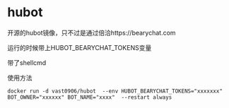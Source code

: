 # hubot

开源的hubot镜像，只不过是通过倍洽https://bearychat.com

运行的时候带上HUBOT_BEARYCHAT_TOKENS变量

带了shellcmd

使用方法
```
docker run -d vast0906/hubot  --env HUBOT_BEARYCHAT_TOKENS="xxxxxxx" BOT_OWNER="xxxxxx" BOT_NAME="xxxx"  --restart always
```
